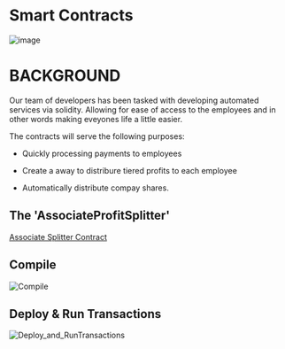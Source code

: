 # Smart Contracts

![image](https://user-images.githubusercontent.com/70820754/109864369-fa4b4780-7c1f-11eb-9b68-16235f00fa42.png)

# BACKGROUND

Our team of developers has been tasked with developing automated services via solidity.  Allowing for ease of access to the employees and in other words making eveyones life a little easier.

The contracts will serve the following purposes:

* Quickly processing payments to employees

* Create a away to distribure tiered profits to each employee

* Automatically distribute compay shares.  

## The 'AssociateProfitSplitter'

[Associate Splitter Contract](https://github.com/kary2003/20-First-Contract/blob/main/AssociateProfitSplitter.sol)

## Compile

![Compile](https://user-images.githubusercontent.com/70820754/109889323-5e7f0300-7c42-11eb-86d5-c85f544770c4.gif)

## Deploy & Run Transactions

![Deploy_and_RunTransactions](https://user-images.githubusercontent.com/70820754/109888820-743ff880-7c41-11eb-9676-ad08b38ab78d.gif)
